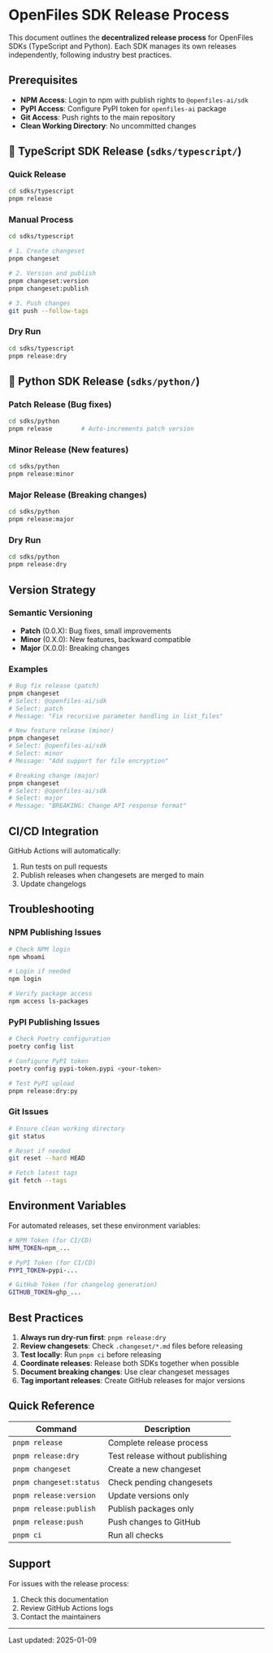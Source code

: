# OpenFiles SDK Release Process

This document outlines the **decentralized release process** for OpenFiles SDKs (TypeScript and Python). Each SDK manages its own releases independently, following industry best practices.

## Prerequisites

- **NPM Access**: Login to npm with publish rights to `@openfiles-ai/sdk`
- **PyPI Access**: Configure PyPI token for `openfiles-ai` package
- **Git Access**: Push rights to the main repository
- **Clean Working Directory**: No uncommitted changes

## 🚀 TypeScript SDK Release (`sdks/typescript/`)

### Quick Release
```bash
cd sdks/typescript
pnpm release
```

### Manual Process
```bash
cd sdks/typescript

# 1. Create changeset
pnpm changeset

# 2. Version and publish
pnpm changeset:version
pnpm changeset:publish

# 3. Push changes
git push --follow-tags
```

### Dry Run
```bash
cd sdks/typescript
pnpm release:dry
```

## 🐍 Python SDK Release (`sdks/python/`)

### Patch Release (Bug fixes)
```bash
cd sdks/python
pnpm release        # Auto-increments patch version
```

### Minor Release (New features)
```bash
cd sdks/python
pnpm release:minor
```

### Major Release (Breaking changes)
```bash
cd sdks/python
pnpm release:major
```

### Dry Run
```bash
cd sdks/python
pnpm release:dry
```

## Version Strategy

### Semantic Versioning

- **Patch** (0.0.X): Bug fixes, small improvements
- **Minor** (0.X.0): New features, backward compatible
- **Major** (X.0.0): Breaking changes

### Examples

```bash
# Bug fix release (patch)
pnpm changeset
# Select: @openfiles-ai/sdk
# Select: patch
# Message: "Fix recursive parameter handling in list_files"

# New feature release (minor)  
pnpm changeset
# Select: @openfiles-ai/sdk
# Select: minor
# Message: "Add support for file encryption"

# Breaking change (major)
pnpm changeset
# Select: @openfiles-ai/sdk
# Select: major
# Message: "BREAKING: Change API response format"
```

## CI/CD Integration

GitHub Actions will automatically:
1. Run tests on pull requests
2. Publish releases when changesets are merged to main
3. Update changelogs

## Troubleshooting

### NPM Publishing Issues

```bash
# Check NPM login
npm whoami

# Login if needed
npm login

# Verify package access
npm access ls-packages
```

### PyPI Publishing Issues

```bash
# Check Poetry configuration
poetry config list

# Configure PyPI token
poetry config pypi-token.pypi <your-token>

# Test PyPI upload
pnpm release:dry:py
```

### Git Issues

```bash
# Ensure clean working directory
git status

# Reset if needed
git reset --hard HEAD

# Fetch latest tags
git fetch --tags
```

## Environment Variables

For automated releases, set these environment variables:

```bash
# NPM Token (for CI/CD)
NPM_TOKEN=npm_...

# PyPI Token (for CI/CD)
PYPI_TOKEN=pypi-...

# GitHub Token (for changelog generation)
GITHUB_TOKEN=ghp_...
```

## Best Practices

1. **Always run dry-run first**: `pnpm release:dry`
2. **Review changesets**: Check `.changeset/*.md` files before releasing
3. **Test locally**: Run `pnpm ci` before releasing
4. **Coordinate releases**: Release both SDKs together when possible
5. **Document breaking changes**: Use clear changeset messages
6. **Tag important releases**: Create GitHub releases for major versions

## Quick Reference

| Command | Description |
|---------|-------------|
| `pnpm release` | Complete release process |
| `pnpm release:dry` | Test release without publishing |
| `pnpm changeset` | Create a new changeset |
| `pnpm changeset:status` | Check pending changesets |
| `pnpm release:version` | Update versions only |
| `pnpm release:publish` | Publish packages only |
| `pnpm release:push` | Push changes to GitHub |
| `pnpm ci` | Run all checks |

## Support

For issues with the release process:
1. Check this documentation
2. Review GitHub Actions logs
3. Contact the maintainers

---

Last updated: 2025-01-09